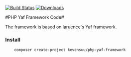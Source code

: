 [![Build Status](https://api.travis-ci.org/php-curl-class/php-curl-class.svg)](https://travis-ci.org/kevensuu/yaf)
[![Downloads](https://img.shields.io/packagist/dt/php-curl-class/php-curl-class.svg)](https://packagist.org/packages/kevensuu/yaf)

#PHP Yaf Framework Code#

The framework is based on laruence's Yaf framework.

### Install

```linux
    composer create-project kevensuu/php-yaf-framework
```
